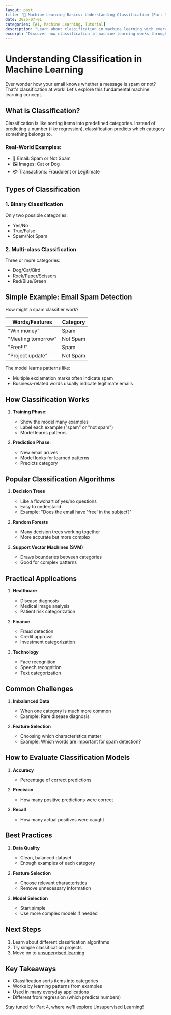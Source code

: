 ```yaml
---
layout: post
title: "🎯 Machine Learning Basics: Understanding Classification (Part 3)"
date: 2025-07-01
categories: [AI, Machine Learning, Tutorial]
description: "Learn about classification in machine learning with everyday examples."
excerpt: "Discover how classification in machine learning works through simple examples, from email spam detection to image recognition."
---
```


# Understanding Classification in Machine Learning

Ever wonder how your email knows whether a message is spam or not? That's classification at work! Let's explore this fundamental machine learning concept.

## What is Classification?

Classification is like sorting items into predefined categories. Instead of predicting a number (like regression), classification predicts which category something belongs to.

### Real-World Examples:
- 📧 Email: Spam or Not Spam
- 🖼️ Images: Cat or Dog
- 💳 Transactions: Fraudulent or Legitimate

## Types of Classification

### 1. Binary Classification
Only two possible categories:
- Yes/No
- True/False
- Spam/Not Spam

### 2. Multi-class Classification
Three or more categories:
- Dog/Cat/Bird
- Rock/Paper/Scissors
- Red/Blue/Green

## Simple Example: Email Spam Detection

How might a spam classifier work?

Words/Features | Category
--------------|----------
"Win money"   | Spam
"Meeting tomorrow" | Not Spam
"Free!!!"    | Spam
"Project update" | Not Spam

The model learns patterns like:
- Multiple exclamation marks often indicate spam
- Business-related words usually indicate legitimate emails

## How Classification Works

1. **Training Phase**:
   - Show the model many examples
   - Label each example ("spam" or "not spam")
   - Model learns patterns

2. **Prediction Phase**:
   - New email arrives
   - Model looks for learned patterns
   - Predicts category

## Popular Classification Algorithms

1. **Decision Trees**
   - Like a flowchart of yes/no questions
   - Easy to understand
   - Example: "Does the email have 'free' in the subject?"

2. **Random Forests**
   - Many decision trees working together
   - More accurate but more complex

3. **Support Vector Machines (SVM)**
   - Draws boundaries between categories
   - Good for complex patterns

## Practical Applications

1. **Healthcare**
   - Disease diagnosis
   - Medical image analysis
   - Patient risk categorization

2. **Finance**
   - Fraud detection
   - Credit approval
   - Investment categorization

3. **Technology**
   - Face recognition
   - Speech recognition
   - Text categorization

## Common Challenges

1. **Imbalanced Data**
   - When one category is much more common
   - Example: Rare disease diagnosis

2. **Feature Selection**
   - Choosing which characteristics matter
   - Example: Which words are important for spam detection?

## How to Evaluate Classification Models

1. **Accuracy**
   - Percentage of correct predictions

2. **Precision**
   - How many positive predictions were correct

3. **Recall**
   - How many actual positives were caught

## Best Practices

1. **Data Quality**
   - Clean, balanced dataset
   - Enough examples of each category

2. **Feature Selection**
   - Choose relevant characteristics
   - Remove unnecessary information

3. **Model Selection**
   - Start simple
   - Use more complex models if needed

## Next Steps

1. Learn about different classification algorithms
2. Try simple classification projects
3. Move on to [unsupervised learning](/2025-07-01-machine-learning-unsupervised)

## Key Takeaways

- Classification sorts items into categories
- Works by learning patterns from examples
- Used in many everyday applications
- Different from regression (which predicts numbers)

Stay tuned for Part 4, where we'll explore Unsupervised Learning!
